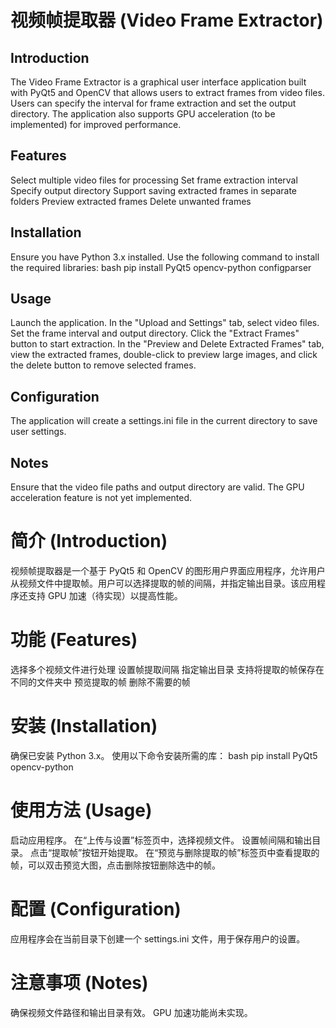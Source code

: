 # 视频帧提取器 (Video Frame Extractor)

## Introduction
The Video Frame Extractor is a graphical user interface application built with PyQt5 and OpenCV that allows users to extract frames from video files. Users can specify the interval for frame extraction and set the output directory. The application also supports GPU acceleration (to be implemented) for improved performance.

## Features
Select multiple video files for processing
Set frame extraction interval
Specify output directory
Support saving extracted frames in separate folders
Preview extracted frames
Delete unwanted frames

## Installation
Ensure you have Python 3.x installed.
Use the following command to install the required libraries:
bash
pip install PyQt5 opencv-python configparser

## Usage
Launch the application.
In the "Upload and Settings" tab, select video files.
Set the frame interval and output directory.
Click the "Extract Frames" button to start extraction.
In the "Preview and Delete Extracted Frames" tab, view the extracted frames, double-click to preview large images, and click the delete button to remove selected frames.

## Configuration
The application will create a settings.ini file in the current directory to save user settings.

## Notes
Ensure that the video file paths and output directory are valid.
The GPU acceleration feature is not yet implemented.

# 简介 (Introduction)
视频帧提取器是一个基于 PyQt5 和 OpenCV 的图形用户界面应用程序，允许用户从视频文件中提取帧。用户可以选择提取的帧的间隔，并指定输出目录。该应用程序还支持 GPU 加速（待实现）以提高性能。

# 功能 (Features)
选择多个视频文件进行处理
设置帧提取间隔
指定输出目录
支持将提取的帧保存在不同的文件夹中
预览提取的帧
删除不需要的帧

# 安装 (Installation)
确保已安装 Python 3.x。
使用以下命令安装所需的库：
bash
pip install PyQt5 opencv-python

# 使用方法 (Usage)
启动应用程序。
在“上传与设置”标签页中，选择视频文件。
设置帧间隔和输出目录。
点击“提取帧”按钮开始提取。
在“预览与删除提取的帧”标签页中查看提取的帧，可以双击预览大图，点击删除按钮删除选中的帧。

# 配置 (Configuration)
应用程序会在当前目录下创建一个 settings.ini 文件，用于保存用户的设置。

# 注意事项 (Notes)
确保视频文件路径和输出目录有效。
GPU 加速功能尚未实现。
